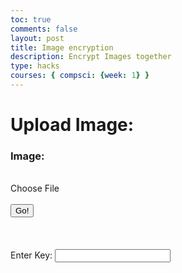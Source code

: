 ```yaml
---
toc: true
comments: false
layout: post
title: Image encryption
description: Encrypt Images together
type: hacks
courses: { compsci: {week: 1} }
---
```


<head>
<style>
input[type="file"] {
    display: none;
}
</style>
</head><h1><strong>Upload Image:</strong></h1>
<h3>Image:</h3>
<br>
<label for="imageInput" class="button-54">
    Choose File
</label>
<input type="file" id="imageInput" accept="image/*">
<br><br>
<button id="andButton" class='button-54 task-button'>Go!</button>
<br><br><br><br>
<label for='seed'>Enter Key: </label>
<input type='text' class='button-54' id='seed'>
<div id='resultDiv'></div>
<script src="//cdnjs.cloudflare.com/ajax/libs/seedrandom/3.0.5/seedrandom.min.js"></script>
<script src="../../../assets/js/cryptography.js" type="text/javascript"></script>